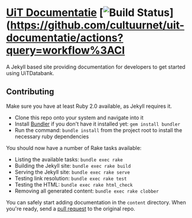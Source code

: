 # [UiT Documentatie](http://documentatie.uitdatabank.be) [![Build Status](https://github.com/cultuurnet/uit-documentatie/actions/workflows/ci.yml/badge.svg)](https://github.com/cultuurnet/uit-documentatie/actions?query=workflow%3ACI

A Jekyll based site providing documentation for developers to get started using UiTDatabank.

## Contributing

Make sure you have at least Ruby 2.0 available, as Jekyll requires it.

* Clone this repo onto your system and navigate into it
* Install [Bundler](http://bundler.io/) if you don't have it installed yet: `gem install bundler`
* Run the command: `bundle install` from the project root to install the necessary ruby dependencies

You should now have a number of Rake tasks available:

* Listing the available tasks: `bundle exec rake`
* Building the Jekyll site: `bundle exec rake build`
* Serving the Jekyll site: `bundle exec rake serve`
* Testing link resolution: `bundle exec rake test`
* Testing the HTML: `bundle exec rake html_check`
* Removing all generated content: `bundle exec rake clobber`

You can safely start adding documentation in the `content` directory.
When you're ready, send a [pull request](https://help.github.com/articles/using-pull-requests/) to the original repo.
